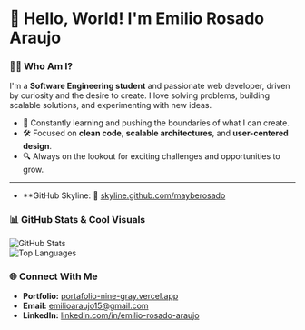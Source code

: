 # 👋 Hello, World! I'm Emilio Rosado Araujo

### 🧑‍💻 Who Am I?
I'm a **Software Engineering student** and passionate web developer, driven by curiosity and the desire to create. I love solving problems, building scalable solutions, and experimenting with new ideas.

- 🌟 Constantly learning and pushing the boundaries of what I can create.
- 🛠️ Focused on **clean code**, **scalable architectures**, and **user-centered design**.
- 🔍 Always on the lookout for exciting challenges and opportunities to grow.

---

- **GitHub Skyline: 🌇 [skyline.github.com/mayberosado](https://skyline.github.com/mayberosado)


### 📊 GitHub Stats & Cool Visuals
![GitHub Stats](https://github-readme-stats.vercel.app/api?username=mayberosado&show_icons=true&theme=radical)  
![Top Languages](https://github-readme-stats.vercel.app/api/top-langs/?username=mayberosado&layout=compact&theme=radical)



### 🌐 Connect With Me
- **Portfolio:** [portafolio-nine-gray.vercel.app](https://portafolio-nine-gray.vercel.app)
- **Email:** emilioaraujo15@gmail.com
- **LinkedIn:** [linkedin.com/in/emilio-rosado-araujo](https://www.linkedin.com/in/emilio-rosado-araujo/)
